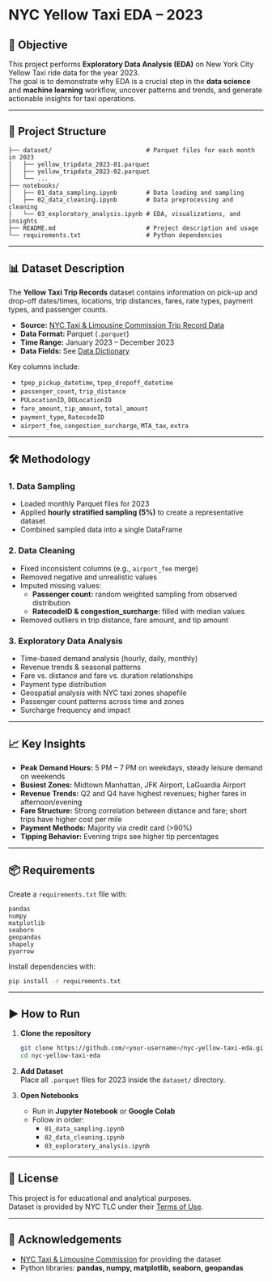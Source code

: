 # NYC Yellow Taxi EDA – 2023

## 📌 Objective
This project performs **Exploratory Data Analysis (EDA)** on New York City Yellow Taxi ride data for the year 2023.  
The goal is to demonstrate why EDA is a crucial step in the **data science** and **machine learning** workflow, uncover patterns and trends, and generate actionable insights for taxi operations.

---

## 📂 Project Structure

```
├── dataset/                          # Parquet files for each month in 2023
│   ├── yellow_tripdata_2023-01.parquet
│   ├── yellow_tripdata_2023-02.parquet
│   └── ...
├── notebooks/
│   ├── 01_data_sampling.ipynb        # Data loading and sampling
│   ├── 02_data_cleaning.ipynb        # Data preprocessing and cleaning
│   └── 03_exploratory_analysis.ipynb # EDA, visualizations, and insights
├── README.md                         # Project description and usage
└── requirements.txt                  # Python dependencies
```

---

## 📊 Dataset Description

The **Yellow Taxi Trip Records** dataset contains information on pick-up and drop-off dates/times, locations, trip distances, fares, rate types, payment types, and passenger counts.

- **Source:** [NYC Taxi & Limousine Commission Trip Record Data](https://www.nyc.gov/site/tlc/about/tlc-trip-record-data.page)
- **Data Format:** Parquet (`.parquet`)
- **Time Range:** January 2023 – December 2023
- **Data Fields:** See [Data Dictionary](https://www.nyc.gov/assets/tlc/downloads/pdf/data_dictionary_trip_records_yellow.pdf)

Key columns include:
- `tpep_pickup_datetime`, `tpep_dropoff_datetime`
- `passenger_count`, `trip_distance`
- `PULocationID`, `DOLocationID`
- `fare_amount`, `tip_amount`, `total_amount`
- `payment_type`, `RatecodeID`
- `airport_fee`, `congestion_surcharge`, `MTA_tax`, `extra`

---

## 🛠️ Methodology

### **1. Data Sampling**
- Loaded monthly Parquet files for 2023
- Applied **hourly stratified sampling (5%)** to create a representative dataset
- Combined sampled data into a single DataFrame

### **2. Data Cleaning**
- Fixed inconsistent columns (e.g., `airport_fee` merge)
- Removed negative and unrealistic values
- Imputed missing values:
  - **Passenger count:** random weighted sampling from observed distribution
  - **RatecodeID & congestion_surcharge:** filled with median values
- Removed outliers in trip distance, fare amount, and tip amount

### **3. Exploratory Data Analysis**
- Time-based demand analysis (hourly, daily, monthly)
- Revenue trends & seasonal patterns
- Fare vs. distance and fare vs. duration relationships
- Payment type distribution
- Geospatial analysis with NYC taxi zones shapefile
- Passenger count patterns across time and zones
- Surcharge frequency and impact

---

## 📈 Key Insights

- **Peak Demand Hours:** 5 PM – 7 PM on weekdays, steady leisure demand on weekends  
- **Busiest Zones:** Midtown Manhattan, JFK Airport, LaGuardia Airport  
- **Revenue Trends:** Q2 and Q4 have highest revenues; higher fares in afternoon/evening  
- **Fare Structure:** Strong correlation between distance and fare; short trips have higher cost per mile  
- **Payment Methods:** Majority via credit card (>90%)  
- **Tipping Behavior:** Evening trips see higher tip percentages

---

## 📦 Requirements

Create a `requirements.txt` file with:

```
pandas
numpy
matplotlib
seaborn
geopandas
shapely
pyarrow
```

Install dependencies with:

```bash
pip install -r requirements.txt
```

---

## ▶️ How to Run

1. **Clone the repository**
   ```bash
   git clone https://github.com/<your-username>/nyc-yellow-taxi-eda.git
   cd nyc-yellow-taxi-eda
   ```

2. **Add Dataset**  
   Place all `.parquet` files for 2023 inside the `dataset/` directory.

3. **Open Notebooks**
   - Run in **Jupyter Notebook** or **Google Colab**  
   - Follow in order:
     - `01_data_sampling.ipynb`
     - `02_data_cleaning.ipynb`
     - `03_exploratory_analysis.ipynb`

---

## 📜 License
This project is for educational and analytical purposes.  
Dataset is provided by NYC TLC under their [Terms of Use](https://www.nyc.gov/assets/tlc/downloads/pdf/trip_record_user_guide.pdf).

---

## 🙌 Acknowledgements
- [NYC Taxi & Limousine Commission](https://www.nyc.gov/site/tlc/about/tlc-trip-record-data.page) for providing the dataset  
- Python libraries: **pandas, numpy, matplotlib, seaborn, geopandas**
